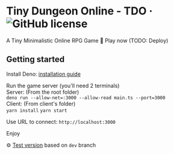 # Tiny Dungeon Online - TDO &middot; ![GitHub license](https://img.shields.io/badge/license-MIT-blue.svg)
A Tiny Minimalistic Online RPG Game 🎲
Play now (TODO: Deploy)

## Getting started

Install Deno: [installation guide](https://deno.land/manual/getting_started/installation)  

Run the game server (you'll need 2 terminals)  
Server: (From the root folder)  
`deno run --allow-net=:3000 --allow-read main.ts --port=3000`  
Client: (From client's folder)  
`yarn install`
`yarn start`

Use URL to connect: `http://localhost:3000`

Enjoy

⚙️ [Test version](https://tiny-dungeon-online-dev.herokuapp.com/) based on `dev` branch
